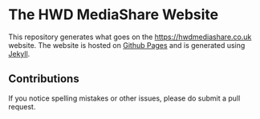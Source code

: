 # The HWD MediaShare Website

This repository generates what goes on the <https://hwdmediashare.co.uk> website. The website is hosted on [Github Pages](https://pages.github.com/) and is generated using [Jekyll](https://jekyllrb.com/).

## Contributions

If you notice spelling mistakes or other issues, please do submit a pull request.

